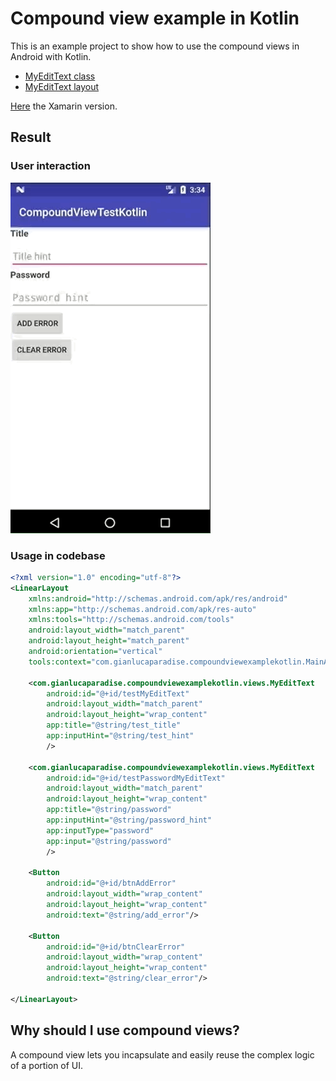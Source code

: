 # Compound view example in Kotlin

This is an example project to show how to use the compound views in Android with Kotlin.

* [MyEditText class](app/src/main/java/com/gianlucaparadise/compoundviewexamplekotlin/views/MyEditText.kt)
* [MyEditText layout](app/src/main/res/layout/view_myedittext.xml)

[Here](https://github.com/gianlucaparadise/compound-view-example-xamarin) the Xamarin version.

## Result

### User interaction

![Result](images/compoundviewexample.gif)

### Usage in codebase

```xml
<?xml version="1.0" encoding="utf-8"?>
<LinearLayout
	xmlns:android="http://schemas.android.com/apk/res/android"
	xmlns:app="http://schemas.android.com/apk/res-auto"
	xmlns:tools="http://schemas.android.com/tools"
	android:layout_width="match_parent"
	android:layout_height="match_parent"
	android:orientation="vertical"
	tools:context="com.gianlucaparadise.compoundviewexamplekotlin.MainActivity">

	<com.gianlucaparadise.compoundviewexamplekotlin.views.MyEditText
		android:id="@+id/testMyEditText"
		android:layout_width="match_parent"
		android:layout_height="wrap_content"
		app:title="@string/test_title"
		app:inputHint="@string/test_hint"
		/>

	<com.gianlucaparadise.compoundviewexamplekotlin.views.MyEditText
		android:id="@+id/testPasswordMyEditText"
		android:layout_width="match_parent"
		android:layout_height="wrap_content"
		app:title="@string/password"
		app:inputHint="@string/password_hint"
		app:inputType="password"
		app:input="@string/password"
		/>

	<Button
		android:id="@+id/btnAddError"
		android:layout_width="wrap_content"
		android:layout_height="wrap_content"
		android:text="@string/add_error"/>

	<Button
		android:id="@+id/btnClearError"
		android:layout_width="wrap_content"
		android:layout_height="wrap_content"
		android:text="@string/clear_error"/>

</LinearLayout>
```

## Why should I use compound views?

A compound view lets you incapsulate and easily reuse the complex logic of a portion of UI.
